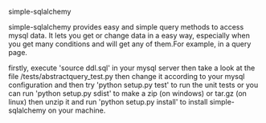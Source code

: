 simple-sqlalchemy

simple-sqlalchemy provides easy and simple query methods to access mysql data. It
lets you get or change data in a easy way, especially when you get many conditions and
will get any of them.For example, in a query page.

firstly, execute 'source ddl.sql' in your mysql server
then
take a look at the file /tests/abstractquery_test.py then change it according to your mysql
configuration and then try 'python setup.py test' to  run the unit tests
or 
you can run 'python setup.py sdist' to make a zip (on windows) or tar.gz (on linux) 
then unzip it and run 'python setup.py install'  to  install simple-sqlalchemy on your machine.
